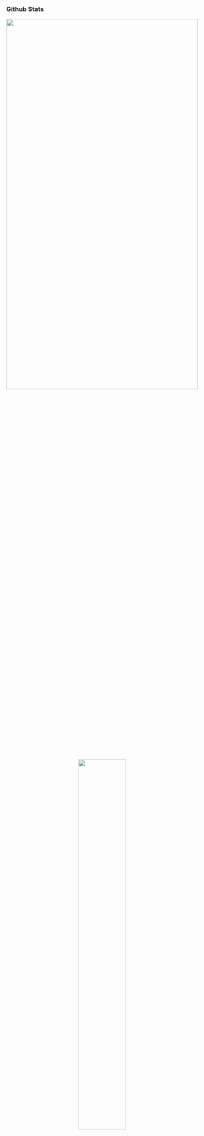 
### Github Stats
<p align="center">
  <img height="50%" width="100%" src ="https://streak-stats.demolab.com/?user=knowell41&theme=highcontrast&hide_border=true">
  <img height="50%" width="50%" src ="https://github-readme-stats.vercel.app/api?username=knowell41&show_icons=true&count_private=true&theme=tokyonight&hide_border=true&hide=issues,contribs&bg_color=00000000">
  <img height="50%" width="50%" src ="https://github-readme-stats.vercel.app/api/top-langs/?username=knowell41&layout=compact&hide_border=true&theme=tokyonight&bg_color=00000000&langs_count=6">
  
</p>
